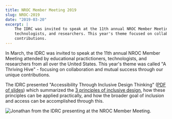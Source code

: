 ```yaml
---
title: NROC Member Meeting 2019
slug: NROC-2019
date: "2019-03-20"
excerpt: |
    The IDRC was invited to speak at the 11th annual NROC Member Meeting attended by educational practictioners,
    technologists, and researchers. This year's theme focused on collaboration and mutual success through our unique
    contributions.
---
```


In <time datetime="2019-03">March</time>, the IDRC was invited to speak at the 11th annual NROC Member Meeting attended
by educational practictioners, technologists, and researchers from all over the United States. This year's theme was
called "A Thriving Hive" - focusing on collaboration and mutual success through our unique contributions.

The IDRC presented "Accessibility Through Inclusive Design Thinking"
([PDF of slides](https://wiki.fluidproject.org/download/attachments/1707985/NROC%20Member%20Meeting%202019%20-%20Accessibility%20through%20inclusion.pdf?version=1&modificationDate=1552341970417&api=v2))
which summarized the [3 principles of inclusive design](https://handbook.floeproject.org/thethreedimensionspartone), how
these principles can be applied practically, and how the broader goal of inclusion and access can be accomplished
through this.

![Jonathan from the IDRC presenting at the NROC Member Meeting.](/news/images/NROC2019-thumb.jpg)
